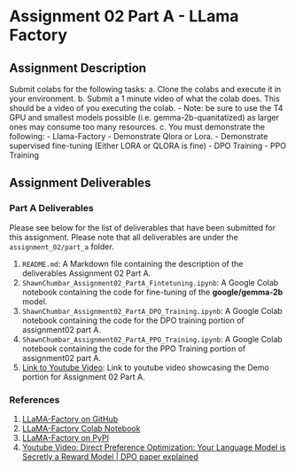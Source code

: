 # Assignment 02 Part A - LLama Factory

## Assignment Description

Submit colabs for the following tasks:
a. Clone the colabs and execute it in your environment.
b. Submit a 1 minute video of what the colab does. This should be a video of you executing the colab.
    - Note: be sure to use the T4 GPU and smallest models possible (i.e. gemma-2b-quanitatized) as larger ones may consume too many resources.
c. You must demonstrate the following:
    - Llama-Factory - Demonstrate Qlora or Lora.
    - Demonstrate supervised fine-tuning (Either LORA or QLORA is fine)
    - DPO Training
    - PPO Training

## Assignment Deliverables

### Part A Deliverables

Please see below for the list of deliverables that have been submitted for this assignment. Please note that all deliverables are under the `assignment_02/part_a` folder.

1. `README.md`: A Markdown file containing the description of the deliverables Assignment 02 Part A.
2. `ShawnChumbar_Assignment02_PartA_Fintetuning.ipynb`: A Google Colab notebook containing the code for fine-tuning of the **google/gemma-2b** model.
3. `ShawnChumbar_Assignment02_PartA_DPO_Training.ipynb`: A Google Colab notebook containing the code for the DPO training portion of assignment02 part A.
4. `ShawnChumbar_Assignment02_PartA_PPO_Training.ipynb`: A Google Colab notebook containing the code for the PPO Training portion of assignment02 part A.
5. [Link to Youtube Video](https://youtu.be/_SM6IFUFX-k): Link to youtube video showcasing the Demo portion for Assignment 02 Part A.

### References

1. [LLaMA-Factory on GitHub](https://github.com/hiyouga/LLaMA-Factory?tab=readme-ov-file)
2. [LLaMA-Factory Colab Notebook](https://colab.research.google.com/drive/1fvw1MR3o-03qQ9eRw09glkN2VqIybKNm?usp=sharing)
3. [LLaMA-Factory on PyPI](https://pypi.org/project/llamafactory/)
4. [Youtube Video: Direct Preference Optimization: Your Language Model is Secretly a Reward Model | DPO paper explained](https://www.youtube.com/watch?v=XZLc09hkMwA&ab_channel=AICoffeeBreakwithLetitia)
